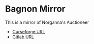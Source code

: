# Bagnon Mirror

This is a mirror of Norganna's Auctioneer

- [Curseforge URL](https://www.curseforge.com/wow/addons/auctioneer)
- [Gitlab URL](https://gitlab.com/norganna-wow/auctioneer)
